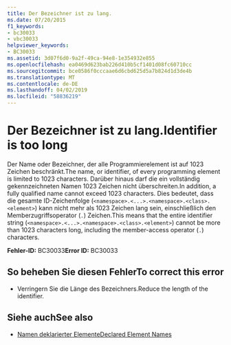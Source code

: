 ```yaml
---
title: Der Bezeichner ist zu lang.
ms.date: 07/20/2015
f1_keywords:
- bc30033
- vbc30033
helpviewer_keywords:
- BC30033
ms.assetid: 3d07f6d0-9a2f-49ca-94e8-1e354932e855
ms.openlocfilehash: ea0469d623bab226d410b5cf1401d08fc60710cc
ms.sourcegitcommit: bce0586f0cccaae6d6cbd625d5a7b824d1d3de4b
ms.translationtype: MT
ms.contentlocale: de-DE
ms.lasthandoff: 04/02/2019
ms.locfileid: "58836219"
---
```

# <a name="identifier-is-too-long"></a><span data-ttu-id="53e5e-102">Der Bezeichner ist zu lang.</span><span class="sxs-lookup"><span data-stu-id="53e5e-102">Identifier is too long</span></span>
<span data-ttu-id="53e5e-103">Der Name oder Bezeichner, der alle Programmierelement ist auf 1023 Zeichen beschränkt.</span><span class="sxs-lookup"><span data-stu-id="53e5e-103">The name, or identifier, of every programming element is limited to 1023 characters.</span></span> <span data-ttu-id="53e5e-104">Darüber hinaus darf die ein vollständig gekennzeichneten Namen 1023 Zeichen nicht überschreiten.</span><span class="sxs-lookup"><span data-stu-id="53e5e-104">In addition, a fully qualified name cannot exceed 1023 characters.</span></span> <span data-ttu-id="53e5e-105">Dies bedeutet, dass die gesamte ID-Zeichenfolge (`<namespace>.<...>.<namespace>.<class>.<element>`) kann nicht mehr als 1023 Zeichen lang sein, einschließlich den Memberzugriffsoperator (`.`) Zeichen.</span><span class="sxs-lookup"><span data-stu-id="53e5e-105">This means that the entire identifier string (`<namespace>.<...>.<namespace>.<class>.<element>`) cannot be more than 1023 characters long, including the member-access operator (`.`) characters.</span></span>  
  
 <span data-ttu-id="53e5e-106">**Fehler-ID:** BC30033</span><span class="sxs-lookup"><span data-stu-id="53e5e-106">**Error ID:** BC30033</span></span>  
  
## <a name="to-correct-this-error"></a><span data-ttu-id="53e5e-107">So beheben Sie diesen Fehler</span><span class="sxs-lookup"><span data-stu-id="53e5e-107">To correct this error</span></span>  
  
-   <span data-ttu-id="53e5e-108">Verringern Sie die Länge des Bezeichners.</span><span class="sxs-lookup"><span data-stu-id="53e5e-108">Reduce the length of the identifier.</span></span>  
  
## <a name="see-also"></a><span data-ttu-id="53e5e-109">Siehe auch</span><span class="sxs-lookup"><span data-stu-id="53e5e-109">See also</span></span>

- [<span data-ttu-id="53e5e-110">Namen deklarierter Elemente</span><span class="sxs-lookup"><span data-stu-id="53e5e-110">Declared Element Names</span></span>](../../../visual-basic/programming-guide/language-features/declared-elements/declared-element-names.md)
